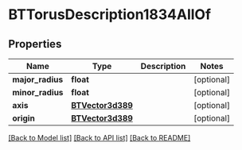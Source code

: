 # BTTorusDescription1834AllOf

## Properties
Name | Type | Description | Notes
------------ | ------------- | ------------- | -------------
**major_radius** | **float** |  | [optional] 
**minor_radius** | **float** |  | [optional] 
**axis** | [**BTVector3d389**](BTVector3d389.md) |  | [optional] 
**origin** | [**BTVector3d389**](BTVector3d389.md) |  | [optional] 

[[Back to Model list]](../README.md#documentation-for-models) [[Back to API list]](../README.md#documentation-for-api-endpoints) [[Back to README]](../README.md)



